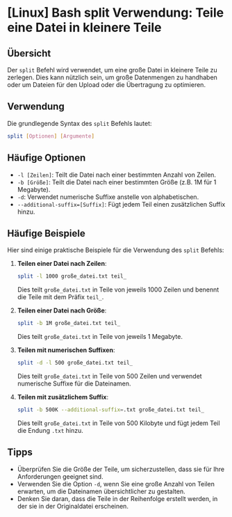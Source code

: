 # [Linux] Bash split Verwendung: Teile eine Datei in kleinere Teile

## Übersicht
Der `split` Befehl wird verwendet, um eine große Datei in kleinere Teile zu zerlegen. Dies kann nützlich sein, um große Datenmengen zu handhaben oder um Dateien für den Upload oder die Übertragung zu optimieren.

## Verwendung
Die grundlegende Syntax des `split` Befehls lautet:

```bash
split [Optionen] [Argumente]
```

## Häufige Optionen
- `-l [Zeilen]`: Teilt die Datei nach einer bestimmten Anzahl von Zeilen.
- `-b [Größe]`: Teilt die Datei nach einer bestimmten Größe (z.B. 1M für 1 Megabyte).
- `-d`: Verwendet numerische Suffixe anstelle von alphabetischen.
- `--additional-suffix=[Suffix]`: Fügt jedem Teil einen zusätzlichen Suffix hinzu.

## Häufige Beispiele
Hier sind einige praktische Beispiele für die Verwendung des `split` Befehls:

1. **Teilen einer Datei nach Zeilen**:
   ```bash
   split -l 1000 große_datei.txt teil_
   ```
   Dies teilt `große_datei.txt` in Teile von jeweils 1000 Zeilen und benennt die Teile mit dem Präfix `teil_`.

2. **Teilen einer Datei nach Größe**:
   ```bash
   split -b 1M große_datei.txt teil_
   ```
   Dies teilt `große_datei.txt` in Teile von jeweils 1 Megabyte.

3. **Teilen mit numerischen Suffixen**:
   ```bash
   split -d -l 500 große_datei.txt teil_
   ```
   Dies teilt `große_datei.txt` in Teile von 500 Zeilen und verwendet numerische Suffixe für die Dateinamen.

4. **Teilen mit zusätzlichem Suffix**:
   ```bash
   split -b 500K --additional-suffix=.txt große_datei.txt teil_
   ```
   Dies teilt `große_datei.txt` in Teile von 500 Kilobyte und fügt jedem Teil die Endung `.txt` hinzu.

## Tipps
- Überprüfen Sie die Größe der Teile, um sicherzustellen, dass sie für Ihre Anforderungen geeignet sind.
- Verwenden Sie die Option `-d`, wenn Sie eine große Anzahl von Teilen erwarten, um die Dateinamen übersichtlicher zu gestalten.
- Denken Sie daran, dass die Teile in der Reihenfolge erstellt werden, in der sie in der Originaldatei erscheinen.